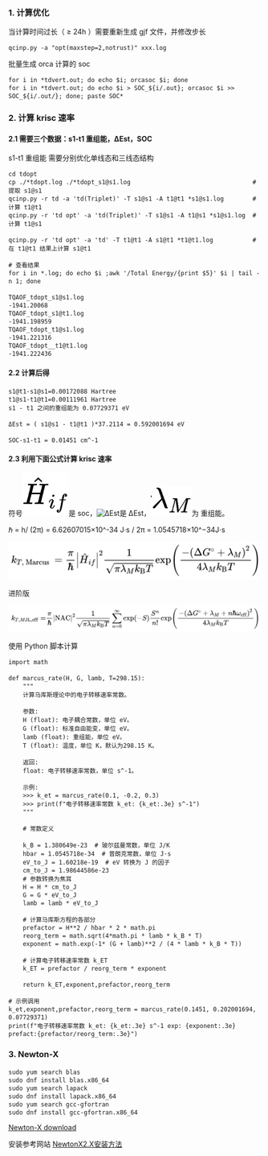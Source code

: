 ### 1. 计算优化

当计算时间过长（ ≥ 24h ）需要重新生成 gjf 文件，并修改步长
```
qcinp.py -a "opt(maxstep=2,notrust)" xxx.log
```
批量生成 orca 计算的 soc
```
for i in *tdvert.out; do echo $i; orcasoc $i; done
for i in *tdvert.out; do echo $i > SOC_${i/.out}; orcasoc $i >> SOC_${i/.out/}; done; paste SOC*
```

### 2. 计算 krisc 速率

#### 2.1 需要三个数据：s1-t1 重组能，ΔEst，SOC

s1-t1 重组能 需要分别优化单线态和三线态结构
```
cd tdopt
cp ./*tdopt.log ./*tdopt_s1@s1.log                                  # 提取 s1@s1
qcinp.py -r td -a 'td(Triplet)' -T s1@s1 -A t1@t1 *s1@s1.log        # 计算 t1@t1
qcinp.py -r 'td opt' -a 'td(Triplet)' -T s1@s1 -A t1@s1 *s1@s1.log  # 计算 t1@s1

qcinp.py -r 'td opt' -a 'td' -T t1@t1 -A s1@t1 *t1@t1.log           # 在 t1@t1 结果上计算 s1@t1

# 查看结果
for i in *.log; do echo $i ;awk '/Total Energy/{print $5}' $i | tail -n 1; done

TQAOF_tdopt_s1@s1.log
-1941.20068
TQAOF_tdopt_s1@t1.log
-1941.198959
TQAOF_tdopt_t1@s1.log
-1941.221316
TQAOF_tdopt__t1@t1.log
-1941.222436
```
#### 2.2 计算后得
```
s1@t1-s1@s1=0.00172088 Hartree
t1@s1-t1@t1=0.00111961 Hartree
s1 - t1 之间的重组能为 0.07729371 eV

ΔEst = ( s1@s1 - t1@t1 )*37.2114 = 0.592001694 eV

SOC-s1-t1 = 0.01451 cm^-1
```
#### 2.3 利用下面公式计算 krisc 速率

符号![SOC](img/SOC.jpg)是 soc，![ΔEst](img/%CE%94Est.png)是 ΔEst，![重组能](img/%E9%87%8D%E7%BB%84%E8%83%BD.png)为 重组能。

ℏ = h/ (2π) = 6.62607015×10^-34 J·s / 2π = 1.0545718×10^−34J⋅s

![输入图片说明](img/QianJianTec1717411558328.jpg)

进阶版

![输入图片说明](img/QianJianTec1717406685030.jpg)

使用 Python 脚本计算

```
import math

def marcus_rate(H, G, lamb, T=298.15):
    """
    计算马库斯理论中的电子转移速率常数。

    参数:
    H (float): 电子耦合常数，单位 eV。
    G (float): 标准自由能变，单位 eV。
    lamb (float): 重组能，单位 eV。
    T (float): 温度，单位 K，默认为298.15 K。

    返回:
    float: 电子转移速率常数，单位 s^-1。
    
    示例:
    >>> k_et = marcus_rate(0.1, -0.2, 0.3)
    >>> print(f"电子转移速率常数 k_et: {k_et:.3e} s^-1")
    """

    # 常数定义

    k_B = 1.380649e-23  # 玻尔兹曼常数，单位 J/K
    hbar = 1.0545718e-34  # 普朗克常数，单位 J·s
    eV_to_J = 1.60218e-19  # eV 转换为 J 的因子
    cm_to_J = 1.98644586e-23 
    # 参数转换为焦耳
    H = H * cm_to_J
    G = G * eV_to_J
    lamb = lamb * eV_to_J

    # 计算马库斯方程的各部分
    prefactor = H**2 / hbar * 2 * math.pi
    reorg_term = math.sqrt(4*math.pi * lamb * k_B * T)
    exponent = math.exp(-1* (G + lamb)**2 / (4 * lamb * k_B * T))

    # 计算电子转移速率常数 k_ET
    k_ET = prefactor / reorg_term * exponent

    return k_ET,exponent,prefactor,reorg_term

# 示例调用
k_et,exponent,prefactor,reorg_term = marcus_rate(0.1451, 0.202001694, 0.07729371)
print(f"电子转移速率常数 k_et: {k_et:.3e} s^-1 exp: {exponent:.3e} prefact:{prefactor/reorg_term:.3e}")
```


### 3. Newton-X 
```
sudo yum search blas
sudo dnf install blas.x86_64
sudo yum search lapack
sudo dnf install lapack.x86_64
sudo yum search gcc-gfortran
sudo dnf install gcc-gfortran.x86_64
```

[Newton-X download](https://amubox.univ-amu.fr/s/DC3FYQFFaas5K8Y)

安装参考网站 [NewtonX2.X安装方法](http://bbs.keinsci.com/thread-9782-1-1.html)





